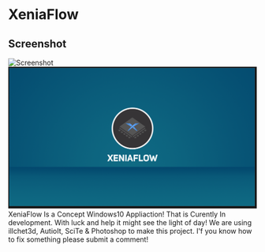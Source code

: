 # XeniaFlow
## Screenshot
![Screenshot](https://github.com/jackrabbit72380/XeniaFlow/blob/main/Xeniaflowiconb.png)
![Screenshot](https://github.com/jackrabbit72380/XeniaFlow/blob/main/Startup.png)
XeniaFlow Is a Concept Windows10 Appliaction! That is Curently In development.
With luck and help it might see the light of day!
We are using illchet3d, AutioIt, SciTe & Photoshop to make this project.
I'f you know how to fix something please submit a comment!
